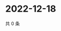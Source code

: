 # 2022-12-18

共 0 条

<!-- BEGIN WEIBO -->
<!-- 最后更新时间 Sun Dec 18 2022 12:16:03 GMT+0800 (China Standard Time) -->

<!-- END WEIBO -->
